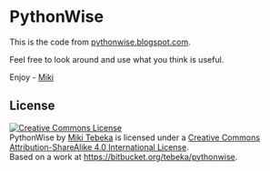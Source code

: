 # PythonWise

This is the code from [pythonwise.blogspot.com](pythonwise.blogspot.com).

Feel free to look around and use what you think is useful.

Enjoy - [Miki](mailto:miki.tebeka@gmail.com)


## License

<a rel="license" href="http://creativecommons.org/licenses/by-sa/4.0/"><img alt="Creative Commons License" style="border-width:0" src="https://i.creativecommons.org/l/by-sa/4.0/88x31.png" /></a><br /><span xmlns:dct="http://purl.org/dc/terms/" property="dct:title">PythonWise</span> by <a xmlns:cc="http://creativecommons.org/ns#" href="http://pythonwise.blogspot.com" property="cc:attributionName" rel="cc:attributionURL">Miki Tebeka</a> is licensed under a <a rel="license" href="http://creativecommons.org/licenses/by-sa/4.0/">Creative Commons Attribution-ShareAlike 4.0 International License</a>.<br />Based on a work at <a xmlns:dct="http://purl.org/dc/terms/" href="https://bitbucket.org/tebeka/pythonwise" rel="dct:source">https://bitbucket.org/tebeka/pythonwise</a>.
